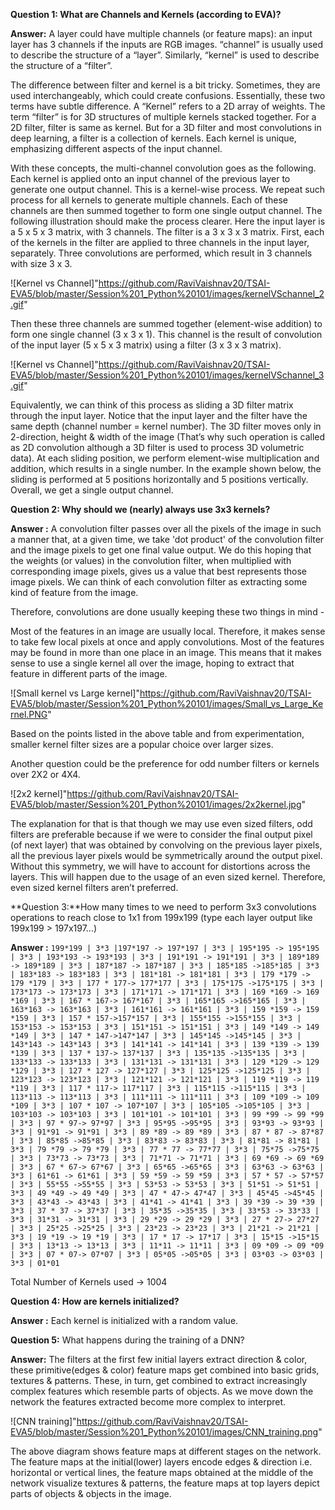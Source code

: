 **Question 1: What are Channels and Kernels (according to EVA)?**

**Answer:** A layer could have multiple channels (or feature maps): an input layer has 3 channels if the inputs are RGB images. “channel” is usually used to describe the structure of a “layer”. Similarly, “kernel” is used to describe the structure of a “filter”.

The difference between filter and kernel is a bit tricky. Sometimes, they are used interchangeably, which could create confusions. Essentially, these two terms have subtle difference. A “Kernel” refers to a 2D array of weights. The term “filter” is for 3D structures of multiple kernels stacked together. For a 2D filter, filter is same as kernel. But for a 3D filter and most convolutions in deep learning, a filter is a collection of kernels. Each kernel is unique, emphasizing different aspects of the input channel.

With these concepts, the multi-channel convolution goes as the following. Each kernel is applied onto an input channel of the previous layer to generate one output channel. This is a kernel-wise process. We repeat such process for all kernels to generate multiple channels. Each of these channels are then summed together to form one single output channel. The following illustration should make the process clearer.
Here the input layer is a 5 x 5 x 3 matrix, with 3 channels. The filter is a 3 x 3 x 3 matrix. First, each of the kernels in the filter are applied to three channels in the input layer, separately. Three convolutions are performed, which result in 3 channels with size 3 x 3.

![Kernel vs Channel]"https://github.com/RaviVaishnav20/TSAI-EVA5/blob/master/Session%201_Python%20101/images/kernelVSchannel_2.gif"

Then these three channels are summed together (element-wise addition) to form one single channel (3 x 3 x 1). This channel is the result of convolution of the input layer (5 x 5 x 3 matrix) using a filter (3 x 3 x 3 matrix).

![Kernel vs Channel]"https://github.com/RaviVaishnav20/TSAI-EVA5/blob/master/Session%201_Python%20101/images/kernelVSchannel_3.gif"

Equivalently, we can think of this process as sliding a 3D filter matrix through the input layer. Notice that the input layer and the filter have the same depth (channel number = kernel number). The 3D filter moves only in 2-direction, height & width of the image (That’s why such operation is called as 2D convolution although a 3D filter is used to process 3D volumetric data). At each sliding position, we perform element-wise multiplication and addition, which results in a single number. In the example shown below, the sliding is performed at 5 positions horizontally and 5 positions vertically. Overall, we get a single output channel.

 

**Question 2: Why should we (nearly) always use 3x3 kernels?**

**Answer :** A convolution filter passes over all the pixels of the image in such a manner that, at a given time, we take 'dot product' of the convolution filter and the image pixels to get one final value output. We do this hoping that the weights (or values) in the convolution filter, when multiplied with corresponding image pixels, gives us a value that best represents those image pixels. We can think of each convolution filter as extracting some kind of feature from the image.

Therefore, convolutions are done usually keeping these two things in mind -

Most of the features in an image are usually local. Therefore, it makes sense to take few local pixels at once and apply convolutions.
Most of the features may be found in more than one place in an image. This means that it makes sense to use a single kernel all over the image, hoping to extract that feature in different parts of the image.

![Small kernel vs Large kernel]"https://github.com/RaviVaishnav20/TSAI-EVA5/blob/master/Session%201_Python%20101/images/Small_vs_Large_Kernel.PNG"

Based on the points listed in the above table and from experimentation, smaller kernel filter sizes are a popular choice over larger sizes.

Another question could be the preference for odd number filters or kernels over 2X2 or 4X4.

![2x2 kernel]"https://github.com/RaviVaishnav20/TSAI-EVA5/blob/master/Session%201_Python%20101/images/2x2kernel.jpg"

The explanation for that is that though we may use even sized filters, odd filters are preferable because if we were to consider the final output pixel (of next layer) that was obtained by convolving on the previous layer pixels, all the previous layer pixels would be symmetrically around the output pixel. Without this symmetry, we will have to account for distortions across the layers. This will happen due to the usage of an even sized kernel. Therefore, even sized kernel filters aren’t preferred.


**Question 3:**How many times to we need to perform 3x3 convolutions operations to reach close to 1x1 from 199x199 (type each layer output like 199x199 > 197x197...)

**Answer :**
`199*199 | 3*3 |197*197 -> 197*197 | 3*3 | 195*195 -> 195*195 | 3*3 | 193*193 -> 193*193 | 3*3 | 191*191 -> 191*191 | 3*3 | 189*189 -> 189*189 | 3*3 | 187*187 -> 187*187 | 3*3 | 185*185 ->185*185 | 3*3 | 183*183 -> 183*183 | 3*3 | 181*181 -> 181*181 | 3*3 | 179 *179 -> 179 *179 | 3*3 | 177 * 177-> 177*177 | 3*3 | 175*175 ->175*175 | 3*3 | 173*173 -> 173*173 | 3*3 | 171*171 -> 171*171 | 3*3 | 169 *169 -> 169 *169 | 3*3 | 167 * 167-> 167*167 | 3*3 | 165*165 ->165*165 | 3*3 | 163*163 -> 163*163 | 3*3 | 161*161 -> 161*161 | 3*3 | 159 *159 -> 159 *159 | 3*3 | 157 * 157->157*157 | 3*3 | 155*155 ->155*155 | 3*3 | 153*153 -> 153*153 | 3*3 | 151*151 -> 151*151 | 3*3 | 149 *149 -> 149 *149 | 3*3 | 147 * 147->147*147 | 3*3 | 145*145 ->145*145 | 3*3 | 143*143 -> 143*143 | 3*3 | 141*141 -> 141*141 | 3*3 | 139 *139 -> 139 *139 | 3*3 | 137 * 137-> 137*137 | 3*3 | 135*135 ->135*135 | 3*3 | 133*133 -> 133*133 | 3*3 | 131*131 -> 131*131 | 3*3 | 129 *129 -> 129 *129 | 3*3 | 127 * 127 -> 127*127 | 3*3 | 125*125 ->125*125 | 3*3 | 123*123 -> 123*123 | 3*3 | 121*121 -> 121*121 | 3*3 | 119 *119 -> 119 *119 | 3*3 | 117 * 117-> 117*117 | 3*3 | 115*115 ->115*115 | 3*3 | 113*113 -> 113*113 | 3*3 | 111*111 -> 111*111 | 3*3 | 109 *109 -> 109 *109 | 3*3 | 107 * 107 -> 107*107 | 3*3 | 105*105 ->105*105 | 3*3 | 103*103 -> 103*103 | 3*3 | 101*101 -> 101*101 | 3*3 | 99 *99 -> 99 *99 | 3*3 | 97 * 97-> 97*97 | 3*3 | 95*95 ->95*95 | 3*3 | 93*93 -> 93*93 | 3*3 | 91*91 -> 91*91 | 3*3 | 89 *89 -> 89 *89 | 3*3 | 87 * 87 -> 87*87 | 3*3 | 85*85 ->85*85 | 3*3 | 83*83 -> 83*83 | 3*3 | 81*81 -> 81*81 | 3*3 | 79 *79 -> 79 *79 | 3*3 | 77 * 77 -> 77*77 | 3*3 | 75*75 ->75*75 | 3*3 | 73*73 -> 73*73 | 3*3 | 71*71 -> 71*71 | 3*3 | 69 *69 -> 69 *69 | 3*3 | 67 * 67-> 67*67 | 3*3 | 65*65 ->65*65 | 3*3 | 63*63 -> 63*63 | 3*3 | 61*61 -> 61*61 | 3*3 | 59 *59 -> 59 *59 | 3*3 | 57 * 57 -> 57*57 | 3*3 | 55*55 ->55*55 | 3*3 | 53*53 -> 53*53 | 3*3 | 51*51 -> 51*51 | 3*3 | 49 *49 -> 49 *49 | 3*3 | 47 * 47-> 47*47 | 3*3 | 45*45 ->45*45 | 3*3 | 43*43 -> 43*43 | 3*3 | 41*41 -> 41*41 | 3*3 | 39 *39 -> 39 *39 | 3*3 | 37 * 37 -> 37*37 | 3*3 | 35*35 ->35*35 | 3*3 | 33*53 -> 33*33 | 3*3 | 31*31 -> 31*31 | 3*3 | 29 *29 -> 29 *29 | 3*3 | 27 * 27-> 27*27 | 3*3 | 25*25 ->25*25 | 3*3 | 23*23 -> 23*23 | 3*3 | 21*21 -> 21*21 | 3*3 | 19 *19 -> 19 *19 | 3*3 | 17 * 17 -> 17*17 | 3*3 | 15*15 ->15*15 | 3*3 | 13*13 -> 13*13 | 3*3 | 11*11 -> 11*11 | 3*3 | 09 *09 -> 09 *09 | 3*3 | 07 * 07-> 07*07 | 3*3 | 05*05 ->05*05 | 3*3 | 03*03 -> 03*03 | 3*3 | 01*01`

Total Number of Kernels used -> 1004

 

**Question 4: How are kernels initialized?**

**Answer :** Each kernel is initialized with a random value.

 

**Question 5:** What happens during the training of a DNN?

**Answer:** The filters at the first few initial layers extract direction & color, these primitive(edges & color) feature maps get combined into basic grids, textures & patterns. These, in turn, get combined to extract increasingly complex features which resemble parts of objects. As we move down the network the features extracted become more complex to interpret.

![CNN training]"https://github.com/RaviVaishnav20/TSAI-EVA5/blob/master/Session%201_Python%20101/images/CNN_training.png"

The above diagram shows feature maps at different stages on the network. The feature maps at the initial(lower) layers encode edges & direction i.e. horizontal or vertical lines, the feature maps obtained at the middle of the network visualize textures & patterns, the feature maps at top layers depict parts of objects & objects in the image.

